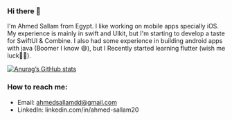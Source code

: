 ### Hi there 👋

I'm Ahmed Sallam from Egypt. I like working on mobile apps specially iOS. My experience is mainly in swift and UIkit, but I'm starting to develop a taste for SwiftUI & Combine. I also had some experience in building android apps with java (Boomer I know 😅), but I Recently started learning flutter (wish me luck🤞😄).

[![Anurag’s GitHub stats](https://github-readme-stats.vercel.app/api?username=ahmedsallamdd)](https://github.com/anuraghazra/github-readme-stats)

### How to reach me:
- Email: ahmedsallamdd@gmail.com
- LinkedIn: linkedin.com/in/ahmed-sallam20
